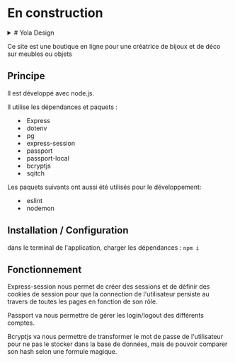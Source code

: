 # En construction

<details>
<summary>
# Yola Design

Ce site est une boutique en ligne pour une créatrice de bijoux et de déco sur meubles ou objets

## Principe

Il est développé avec node.js.

Il utilise les dépendances et paquets :
- Express
- dotenv
- pg
- express-session
- passport
- passport-local
- bcryptjs
- sqitch

Les paquets suivants ont aussi été utilisés pour le développement:
- eslint
- nodemon

## Installation / Configuration

dans le terminal de l'application, charger les dépendances :
` npm i `


## Fonctionnement

Express-session nous permet de créer des sessions et de définir des cookies de session pour que la connection de l'utilisateur persiste au travers de toutes les pages en fonction de son rôle.

Passport va nous permettre de gérer les login/logout des différents comptes.

Bcryptjs va nous permettre de transformer le mot de passe de l'utilisateur pour ne pas le stocker dans la base de données, mais de pouvoir comparer son hash selon une formule magique.

</details>